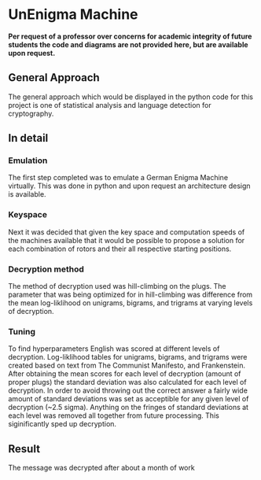 # UnEnigma Machine

**Per request of a professor over concerns for academic integrity of future students the code and diagrams are not provided here, but are available upon request.**

## General Approach
The general approach which would be displayed in the python code for this project is one of statistical analysis and language detection for cryptography. 

## In detail

### Emulation
The first step  completed was to emulate a German Enigma Machine virtually. This was done in python and upon request an architecture design is available. 

### Keyspace
Next it was decided that given the key space and computation speeds of the machines available that it would be possible to propose a solution for each combination of rotors and their all respective starting positions. 

### Decryption method
The method of decryption used was hill-climbing on the plugs. The parameter that was being optimized for in hill-climbing was difference from the mean log-liklihood on unigrams, bigrams, and trigrams at varying levels of decryption. 

### Tuning 
To find hyperparameters English was scored at different levels of decryption. Log-liklihood tables for unigrams, bigrams, and trigrams were created based on text from The Communist Manifesto, and Frankenstein. After obtaining the mean scores for each level of decryption (amount of proper plugs) the standard deviation was also calculated for each level of decryption. In order to avoid throwing out the correct answer a fairly wide amount of standard deviations was set as acceptible for any given level of decryption (~2.5 sigma). Anything on the fringes of standard deviations at each level was removed all together from future processing. This siginificantly sped up decryption. 

## Result
The message was decrypted after about a month of work
